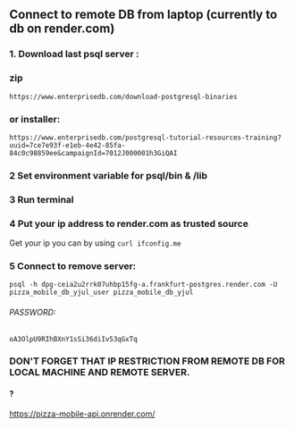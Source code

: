 ## Connect to remote DB from laptop (currently to db on render.com)

### 1. Download last psql server :
### zip
`https://www.enterprisedb.com/download-postgresql-binaries`
### or installer:
`https://www.enterprisedb.com/postgresql-tutorial-resources-training?uuid=7ce7e93f-e1eb-4e42-85fa-84c0c98859ee&campaignId=7012J000001h3GiQAI`

### 2 Set environment variable for psql/bin & /lib
### 3 Run terminal
### 4 Put your ip address to render.com as trusted source
Get your ip you can by using `curl ifconfig.me`
### 5 Connect to remove server:
`psql -h dpg-ceia2u2rrk07uhbp15fg-a.frankfurt-postgres.render.com -U pizza_mobile_db_yjul_user pizza_mobile_db_yjul`

###### PASSWORD:
`oA3OlpU9RIhBXnY1sSi36diIv53qGxTq` 


### DON'T FORGET THAT IP RESTRICTION FROM REMOTE DB FOR LOCAL MACHINE AND REMOTE SERVER.

#### ?
https://pizza-mobile-api.onrender.com/